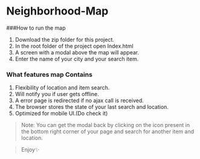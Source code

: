 # Neighborhood-Map


###How to run the map
1. Download the zip folder for this project.
2. In the root folder of the project open Index.html
3. A screen with a modal above the map will appear.
4. Enter the name of your city and your search item.

### What features map Contains
1. Flexibility of location and item search.
2. Will notify you if user gets offline.
3. A error page is redirected if no ajax call is received.
4. The browser stores the state of your last search and location.
5. Optimized for mobile UI.(Do check it)


>Note: 
>You can get the modal back by clicking on the icon present in the bottom right corner of your page and search for another item and location.

>Enjoy:sparkles:
